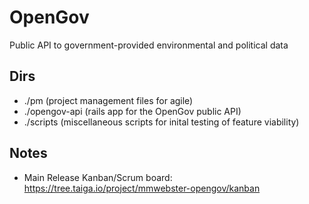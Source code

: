 # OpenGov
Public API to government-provided environmental and political data

## Dirs
* ./pm (project management files for agile)
* ./opengov-api (rails app for the OpenGov public API)
* ./scripts (miscellaneous scripts for inital testing of feature viability)

## Notes
* Main Release Kanban/Scrum board: https://tree.taiga.io/project/mmwebster-opengov/kanban
